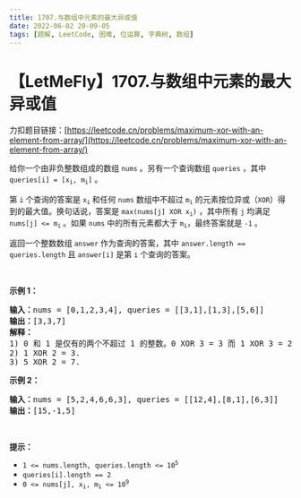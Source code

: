 ```yaml
---
title: 1707.与数组中元素的最大异或值
date: 2022-06-02 20-09-05
tags: [题解, LeetCode, 困难, 位运算, 字典树, 数组]
---
```


# 【LetMeFly】1707.与数组中元素的最大异或值

力扣题目链接：[https://leetcode.cn/problems/maximum-xor-with-an-element-from-array/](https://leetcode.cn/problems/maximum-xor-with-an-element-from-array/)

<p>给你一个由非负整数组成的数组 <code>nums</code> 。另有一个查询数组 <code>queries</code> ，其中 <code>queries[i] = [x<sub>i</sub>, m<sub>i</sub>]</code> 。</p>

<p>第 <code>i</code> 个查询的答案是 <code>x<sub>i</sub></code> 和任何 <code>nums</code> 数组中不超过 <code>m<sub>i</sub></code> 的元素按位异或（<code>XOR</code>）得到的最大值。换句话说，答案是 <code>max(nums[j] XOR x<sub>i</sub>)</code> ，其中所有 <code>j</code> 均满足 <code>nums[j] &lt;= m<sub>i</sub></code> 。如果 <code>nums</code> 中的所有元素都大于 <code>m<sub>i</sub></code>，最终答案就是 <code>-1</code> 。</p>

<p>返回一个整数数组<em> </em><code>answer</code><em> </em>作为查询的答案，其中<em> </em><code>answer.length == queries.length</code><em> </em>且<em> </em><code>answer[i]</code><em> </em>是第<em> </em><code>i</code><em> </em>个查询的答案。</p>

<p> </p>

<p><strong>示例 1：</strong></p>

<pre><strong>输入：</strong>nums = [0,1,2,3,4], queries = [[3,1],[1,3],[5,6]]
<strong>输出：</strong>[3,3,7]
<strong>解释：</strong>
1) 0 和 1 是仅有的两个不超过 1 的整数。0 XOR 3 = 3 而 1 XOR 3 = 2 。二者中的更大值是 3 。
2) 1 XOR 2 = 3.
3) 5 XOR 2 = 7.
</pre>

<p><strong>示例 2：</strong></p>

<pre><strong>输入：</strong>nums = [5,2,4,6,6,3], queries = [[12,4],[8,1],[6,3]]
<strong>输出：</strong>[15,-1,5]
</pre>

<p> </p>

<p><strong>提示：</strong></p>

<ul>
	<li><code>1 &lt;= nums.length, queries.length &lt;= 10<sup>5</sup></code></li>
	<li><code>queries[i].length == 2</code></li>
	<li><code>0 &lt;= nums[j], x<sub>i</sub>, m<sub>i</sub> &lt;= 10<sup>9</sup></code></li>
</ul>


    